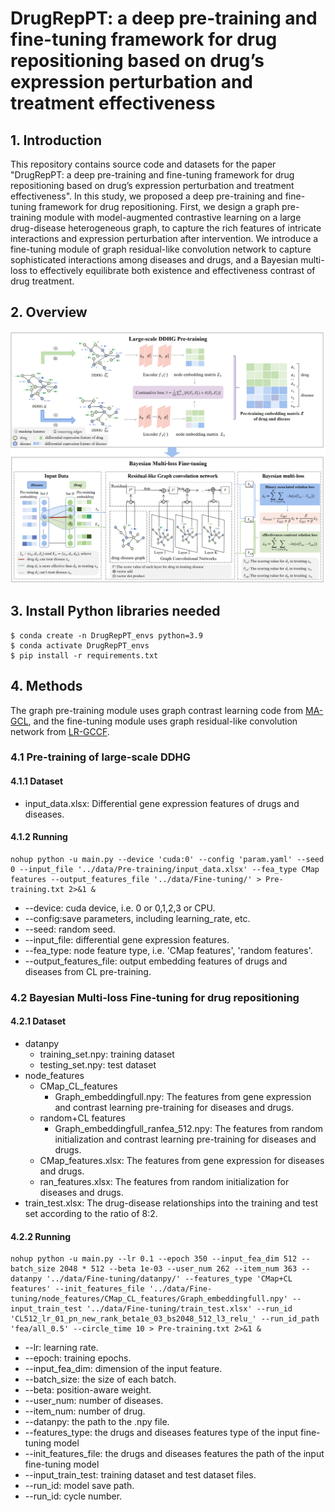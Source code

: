 # DrugRepPT: a deep pre-training and fine-tuning framework for drug repositioning based on drug’s expression perturbation and treatment effectiveness 
## 1. Introduction
This repository contains source code and datasets for the paper "DrugRepPT: a deep pre-training and fine-tuning framework for drug repositioning based on drug’s expression perturbation and treatment effectiveness". In this study, we proposed a deep pre-training and fine-tuning framework for drug repositioning. First, we design a graph pre-training module with model-augmented contrastive learning on a large drug-disease heterogeneous graph, to capture the rich features of intricate interactions and expression perturbation after intervention. We introduce a fine-tuning module of graph residual-like convolution network to capture sophisticated interactions among diseases and drugs, and a Bayesian multi-loss to effectively equilibrate both existence and effectiveness contrast of drug treatment.
## 2. Overview
![Image text](fig1.png)
## 3. Install Python libraries needed
```
$ conda create -n DrugRepPT_envs python=3.9
$ conda activate DrugRepPT_envs
$ pip install -r requirements.txt
```
## 4. Methods
The graph pre-training module uses graph contrast learning code from [MA-GCL](https://github.com/GXM1141/MA-GCL), and the fine-tuning module uses graph residual-like convolution network from [LR-GCCF](https://github.com/newlei/LR-GCCF).
### 4.1 Pre-training of large-scale DDHG
#### 4.1.1 Dataset
- input_data.xlsx: Differential gene expression features of drugs and diseases.
#### 4.1.2 Running
```
nohup python -u main.py --device 'cuda:0' --config 'param.yaml' --seed 0 --input_file '../data/Pre-training/input_data.xlsx' --fea_type CMap features --output_features_file '../data/Fine-tuning/' > Pre-training.txt 2>&1 &
```
- --device: cuda device, i.e. 0 or 0,1,2,3 or CPU.
- --config:save parameters, including learning_rate, etc.
- --seed: random seed. 
- --input_file: differential gene expression features.
- --fea_type: node feature type, i.e. 'CMap features', 'random features'.
- --output_features_file: output embedding features of drugs and diseases from CL pre-training.
### 4.2 Bayesian Multi-loss Fine-tuning for drug repositioning
#### 4.2.1 Dataset
* datanpy
  * training_set.npy: training dataset
  * testing_set.npy: test dataset
* node_features
  * CMap_CL_features
    * Graph_embeddingfull.npy: The features from gene expression and contrast learning pre-training for diseases and drugs.
  * random+CL features
    * Graph_embeddingfull_ranfea_512.npy: The features from random initialization and contrast learning pre-training for diseases and drugs.
  * CMap_features.xlsx: The features from gene expression for diseases and drugs.
  * ran_features.xlsx: The features from random initialization for diseases and drugs.
* train_test.xlsx: The drug-disease relationships into the training and test set according to the ratio of 8:2.
#### 4.2.2 Running
```
nohup python -u main.py --lr 0.1 --epoch 350 --input_fea_dim 512 --batch_size 2048 * 512 --beta 1e-03 --user_num 262 --item_num 363 --datanpy '../data/Fine-tuning/datanpy/' --features_type 'CMap+CL features' --init_features_file '../data/Fine-tuning/node_features/CMap_CL_features/Graph_embeddingfull.npy' --input_train_test '../data/Fine-tuning/train_test.xlsx' --run_id 'CL512_lr_01_pn_new_rank_beta1e_03_bs2048_512_l3_relu_' --run_id_path 'fea/all_0.5' --circle_time 10 > Pre-training.txt 2>&1 &
```
- --lr: learning rate.
- --epoch: training epochs.
- --input_fea_dim: dimension of the input feature.
- --batch_size: the size of each batch.
- --beta: position-aware weight.
- --user_num: number of diseases.
- --item_num: number of drug.
- --datanpy: the path to the .npy file.
- --features_type: the drugs and diseases features type of the input fine-tuning model
- --init_features_file: the drugs and diseases features the path of the input fine-tuning model
- --input_train_test: training dataset and test dataset files.
- --run_id: model save path.
- --run_id: cycle number.

  

